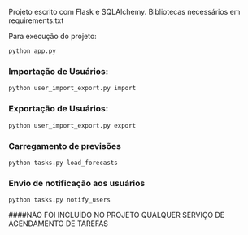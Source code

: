 Projeto escrito com Flask e SQLAlchemy. Bibliotecas necessários em requirements.txt

Para execução do projeto:
```
python app.py
```

### Importação de Usuários:
```
python user_import_export.py import
```

### Exportação de Usuários:
```
python user_import_export.py export
```

### Carregamento de previsões
```
python tasks.py load_forecasts
```

### Envio de notificação aos usuários
```
python tasks.py notify_users
```

####NÃO FOI INCLUÍDO NO PROJETO QUALQUER SERVIÇO DE AGENDAMENTO DE TAREFAS
